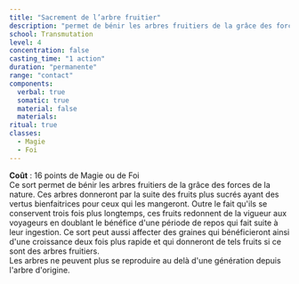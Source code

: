```yaml
---
title: "Sacrement de l’arbre fruitier"
description: "permet de bénir les arbres fruitiers de la grâce des forces de la nature"
school: Transmutation
level: 4
concentration: false
casting_time: "1 action"
duration: "permanente"
range: "contact"
components:
  verbal: true
  somatic: true
  material: false
  materials:
ritual: true
classes:
  - Magie
  - Foi
---
```

**Coût** : 16 points de Magie ou de Foi  
Ce sort permet de bénir les arbres fruitiers de la grâce des forces de la nature. Ces arbres donneront par la suite des fruits plus sucrés ayant des vertus bienfaitrices pour ceux qui les mangeront. Outre le fait qu'ils se conservent trois fois plus longtemps, ces fruits redonnent de la vigueur aux voyageurs en doublant le bénéfice d'une période de repos qui fait suite à leur ingestion. Ce sort peut aussi affecter des graines qui bénéficieront ainsi d'une croissance deux fois plus rapide et qui donneront de tels fruits si ce sont des arbres fruitiers.   
Les arbres ne peuvent plus se reproduire au delà d'une génération depuis l'arbre d'origine.  
